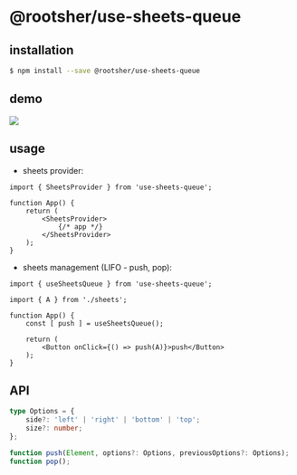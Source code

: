 # @rootsher/use-sheets-queue

## installation

```sh
$ npm install --save @rootsher/use-sheets-queue
```

## demo

<img src="https://raw.githubusercontent.com/rootsher/use-sheets-queue/master/docs/assets/img/demo.gif">

## usage

* sheets provider:

```tsx
import { SheetsProvider } from 'use-sheets-queue';

function App() {
    return (
        <SheetsProvider>
            {/* app */}
        </SheetsProvider>
    );
}
```

* sheets management (LIFO - push, pop):

```tsx
import { useSheetsQueue } from 'use-sheets-queue';

import { A } from './sheets';

function App() {
    const [ push ] = useSheetsQueue();
    
    return (
        <Button onClick={() => push(A)}>push</Button>
    );
}
```

## API

```ts
type Options = {
    side?: 'left' | 'right' | 'bottom' | 'top';
    size?: number;
};

function push(Element, options?: Options, previousOptions?: Options);
function pop();
```
